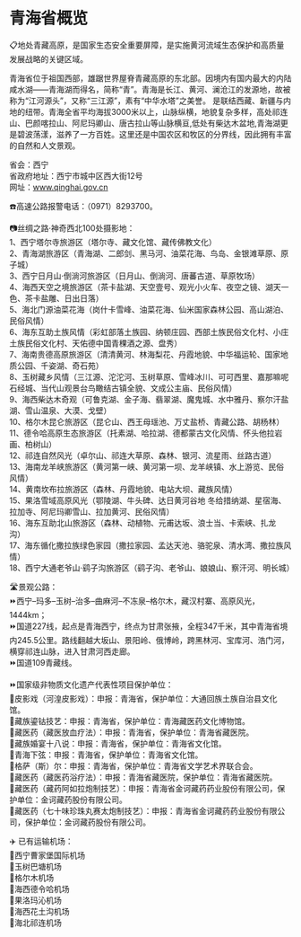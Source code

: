 # 青海省概览  
📋地处青藏高原，是国家生态安全重要屏障，是实施黄河流域生态保护和高质量发展战略的关键区域。    
  
青海省位于祖国西部，雄踞世界屋脊青藏高原的东北部。因境内有国内最大的内陆咸水湖——青海湖而得名，简称“青”。青海是长江、黄河、澜沧江的发源地，故被称为“江河源头”，又称“三江源”，素有“中华水塔”之美誉。 是联结西藏、新疆与内地的纽带。青海全省平均海拔3000米以上，山脉纵横，地貌复杂多样，高处祁连山、巴颜喀拉山、阿尼玛卿山、唐古拉山等山脉横亘,低处有柴达木盆地,青海湖更是碧波荡漾，滋养了一方百姓。这里还是中国农区和牧区的分界线，因此拥有丰富的自然和人文景观。   

省会：西宁  
省政府地址：西宁市城中区西大街12号  
网址：<a href="http://www.qinghai.gov.cn" target="_blank">www.qinghai.gov.cn</a>  
  
☎️高速公路报警电话：（0971）8293700。  

 📷丝绸之路·神奇西北100处摄影地：  
1、西宁塔尔寺旅游区（塔尔寺、藏文化馆、藏传佛教文化）  
2、青海湖旅游区（青海湖、二郎剑、黑马河、油菜花海、鸟岛、金银滩草原、原子城）  
3、西宁日月山·倒淌河旅游区（日月山、倒淌河、唐蕃古道、草原牧场）  
4、海西天空之境旅游区（茶卡盐湖、天空壹号、观光小火车、夜空之镜、湖天一色、茶卡盐雕、日出日落）  
5、海北门源油菜花海（岗什卡雪峰、油菜花海、仙米国家森林公园、高山湖泊、民俗风情）  
6、海东互助土族风情（彩虹部落土族园、纳顿庄园、西部土族民俗文化村、小庄土族民俗文化村、天佑德中国青稞酒之源、盘秀）  
7、海南贵德高原旅游区（清清黄河、林海梨花、丹霞地貌、中华福运轮、国家地质公园、千姿湖、奇石苑）  
8、玉树藏乡风情（三江源、沱沱河、玉树草原、雪峰冰川、可可西里、嘉那嘛呢石经城、当代山观景台鸟瞰结古镇全貌、文成公主庙、民俗风情）  
9、海西柴达木奇观（可鲁克湖、金子海、翡翠湖、魔鬼城、水中雅丹、察尔汗盐湖、雪山温泉、大漠、戈壁）  
10、格尔木昆仑旅游区（昆仑山、西王母瑶池、万丈盐桥、青藏公路、胡杨林）  
11、德令哈高原生态旅游区（托素湖、哈拉湖、德都蒙古文化风情、怀头他拉岩画、柏树山）  
12、祁连自然风光（卓尔山、祁连大草原、森林、银河、流星雨、丝路古道）  
13、海南龙羊峡旅游区（黄河第一峡、黄河第一坝、龙羊峡镇、水上游览、民俗风情）  
14、黄南坎布拉旅游区（森林、丹霞地貌、电站大坝、藏族风情）  
15、果洛雪域高原风光（鄂陵湖、牛头碑、达日黄河谷地 冬给措纳湖、星宿海、拉加寺、阿尼玛卿雪山、拉加黄河、民俗风情）  
16、海东互助北山旅游区（森林、动植物、元甫达坂、浪士当、卡索峡、扎龙沟）  
17、海东循化撒拉族绿色家园（撒拉家园、孟达天池、骆驼泉、清水湾、撒拉族风情）  
18、西宁大通老爷山·鹞子沟旅游区（鹞子沟、老爷山、娘娘山、察汗河、明长城）  

🛣️景观公路：  
⏩西宁–玛多–玉树–治多–曲麻河–不冻泉–格尔木，藏汉村寨、高原风光，1444km；  
⏩国道227线，起点是青海西宁，终点为甘肃张掖，全程347千米，其中青海省境内245.5公里。路线翻越大坂山、景阳岭、俄博岭，跨黑林河、宝库河、浩门河， 横穿祁连山脉，进入甘肃河西走廊。  
⏩国道109青藏线。  
  
⏩国家级非物质文化遗产代表性项目保护单位：  
🔸皮影戏（河湟皮影戏）：申报：青海省，保护单位：大通回族土族自治县文化馆。  
🔸藏族鎏钴技艺：申报：青海省，保护单位：青海藏医药文化博物馆。  
🔸藏医药（藏医放血疗法）：申报：青海省，保护单位：青海省藏医院。  
🔸藏族婚宴十八说：申报：青海省，保护单位：青海省文化馆。  
🔸青海下弦：申报：青海省，保护单位：青海省文化馆。  
🔸格萨（斯）尔：申报：青海省，保护单位：青海省文学艺术界联合会。  
🔸藏医药（藏医药浴疗法）：申报：青海省藏医院，保护单位：青海省藏医院。  
🔸藏医药（藏药阿如拉炮制技艺）：申报：青海省金诃藏药药业股份有限公司，保护单位：金诃藏药股份有限公司。  
🔸藏医药（七十味珍珠丸赛太炮制技艺）：申报：青海省金诃藏药药业股份有限公司，保护单位：金诃藏药股份有限公司。  
  
✈️ 已有运输机场：  
🔸西宁曹家堡国际机场  
🔸玉树巴塘机场  
🔸格尔木机场  
🔸海西德令哈机场  
🔸果洛玛沁机场  
🔸海西花土沟机场  
🔸海北祁连机场  
  